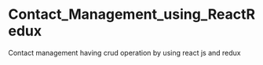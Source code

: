 # Contact_Management_using_ReactRedux
Contact management having crud operation by using react js and redux
